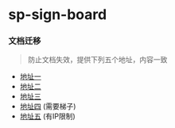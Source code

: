 # sp-sign-board

### 文档迁移

> 防止文档失效，提供下列五个地址，内容一致

- [地址一](https://sonvee.github.io/sv-app-docs/docs-github/src/plugins/sp-sign-board/sp-sign-board.html)
- [地址二](https://sv-app-docs.pages.dev/src/plugins/sp-sign-board/sp-sign-board.html)
- [地址三](https://sv-app-docs.4everland.app/src/plugins/sp-sign-board/sp-sign-board.html)
- [地址四](https://sv-app-docs.vercel.app/src/plugins/sp-sign-board/sp-sign-board.html) (需要梯子)
- [地址五](https://static-mp-74bfcbac-6ba6-4f39-8513-8831390ff75a.next.bspapp.com/docs-uni/src/plugins/sp-sign-board/sp-sign-board.html) (有IP限制)
